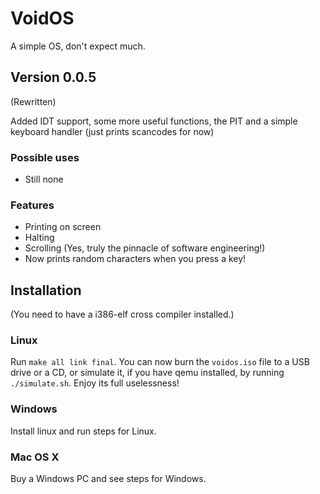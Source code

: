 # VoidOS
A simple OS, don't expect much.
## Version 0.0.5
(Rewritten)

Added IDT support, some more useful functions, the PIT and a simple keyboard handler (just prints scancodes for now)

### Possible uses
* Still none
### Features
* Printing on screen
* Halting
* Scrolling (Yes, truly the pinnacle of software engineering!)
* Now prints random characters when you press a key!

## Installation
(You need to have a i386-elf cross compiler installed.)

### Linux
Run `make all link final`. You can now burn the `voidos.iso` file to a USB drive or a CD, or simulate it, if you have qemu installed, by running `./simulate.sh`. Enjoy its full uselessness!

### Windows
Install linux and run steps for Linux.

### Mac OS X
Buy a Windows PC and see steps for Windows.
